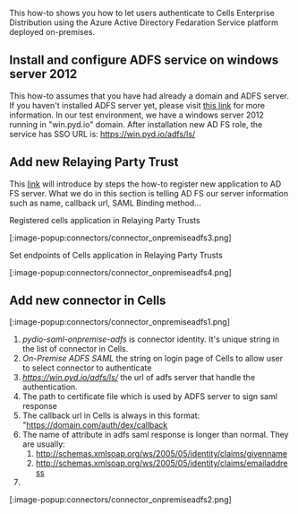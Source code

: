 This how-to shows you how to let users authenticate to Cells Enterprise Distribution using the Azure Active Directory Fedaration Service platform deployed on-premises.

## Install and configure ADFS service on windows server 2012

This how-to assumes that you have had already a domain and ADFS server. If you haven't installed ADFS server yet, please visit [this link](https://docs.microsoft.com/en-us/windows-server/identity/ad-fs/deployment/windows-server-2012-ad-fs-deployment-guide) for more information. In our test environment, we have a windows server 2012 running in "win.pyd.io" domain. After installation new AD FS role, the service has SSO URL is: https://win.pyd.io/adfs/ls/

## Add new Relaying Party Trust

This [link](https://docs.microsoft.com/en-us/windows-server/identity/ad-fs/operations/create-a-relying-party-trust) will introduce by steps the how-to register new application to AD FS server. What we do in this section is telling AD FS our server information such as name, callback url, SAML Binding method...

Registered cells application in Relaying Party Trusts

[:image-popup:connectors/connector_onpremiseadfs3.png]

Set endpoints of Cells application in Relaying Party Trusts

[:image-popup:connectors/connector_onpremiseadfs4.png]

## Add new connector in Cells

[:image-popup:connectors/connector_onpremiseadfs1.png]

1. *pydio-saml-onpremise-adfs* is connector identity. It's unique string in the list of connector in Cells.
2. *On-Premise ADFS SAML* the string on login page of Cells to allow user to select connector to authenticate
3. *https://win.pyd.io/adfs/ls/* the url of adfs server that handle the authentication.
4. The path to certificate file which is used by ADFS server to sign saml response
5. The callback url in Cells is always in this format: "https://domain.com/auth/dex/callback
6. The name of attribute in adfs saml response is longer than normal. They are usually:
   1. http://schemas.xmlsoap.org/ws/2005/05/identity/claims/givenname
   2. http://schemas.xmlsoap.org/ws/2005/05/identity/claims/emailaddress
7. 

[:image-popup:connectors/connector_onpremiseadfs2.png]

